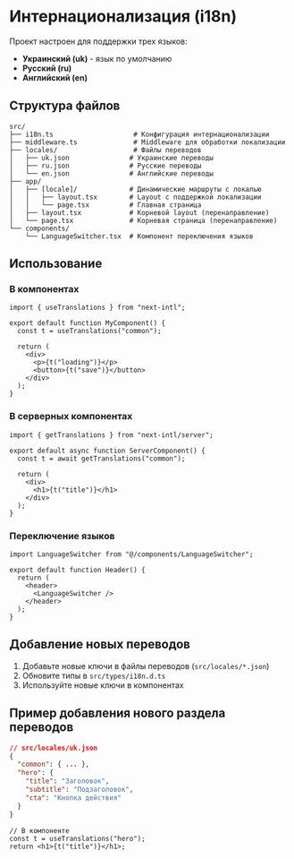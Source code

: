# Интернационализация (i18n)

Проект настроен для поддержки трех языков:

- **Украинский (uk)** - язык по умолчанию
- **Русский (ru)**
- **Английский (en)**

## Структура файлов

```
src/
├── i18n.ts                    # Конфигурация интернационализации
├── middleware.ts              # Middleware для обработки локализации
├── locales/                   # Файлы переводов
│   ├── uk.json               # Украинские переводы
│   ├── ru.json               # Русские переводы
│   └── en.json               # Английские переводы
├── app/
│   ├── [locale]/             # Динамические маршруты с локалью
│   │   ├── layout.tsx        # Layout с поддержкой локализации
│   │   └── page.tsx          # Главная страница
│   ├── layout.tsx            # Корневой layout (перенаправление)
│   └── page.tsx              # Корневая страница (перенаправление)
└── components/
    └── LanguageSwitcher.tsx  # Компонент переключения языков
```

## Использование

### В компонентах

```tsx
import { useTranslations } from "next-intl";

export default function MyComponent() {
  const t = useTranslations("common");

  return (
    <div>
      <p>{t("loading")}</p>
      <button>{t("save")}</button>
    </div>
  );
}
```

### В серверных компонентах

```tsx
import { getTranslations } from "next-intl/server";

export default async function ServerComponent() {
  const t = await getTranslations("common");

  return (
    <div>
      <h1>{t("title")}</h1>
    </div>
  );
}
```

### Переключение языков

```tsx
import LanguageSwitcher from "@/components/LanguageSwitcher";

export default function Header() {
  return (
    <header>
      <LanguageSwitcher />
    </header>
  );
}
```

## Добавление новых переводов

1. Добавьте новые ключи в файлы переводов (`src/locales/*.json`)
2. Обновите типы в `src/types/i18n.d.ts`
3. Используйте новые ключи в компонентах

## Пример добавления нового раздела переводов

```json
// src/locales/uk.json
{
  "common": { ... },
  "hero": {
    "title": "Заголовок",
    "subtitle": "Подзаголовок",
    "cta": "Кнопка действия"
  }
}
```

```tsx
// В компоненте
const t = useTranslations("hero");
return <h1>{t("title")}</h1>;
```
